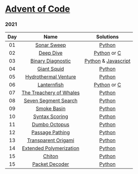# [Advent of Code](https://adventofcode.com/)

### 2021

| Day | Name | Solutions |
| :------: | :-------------------: | :--------------: |
| 01 | [Sonar Sweep](https://adventofcode.com/2021/day/1) | [Python](2021/day01/solve.py)
| 02 | [Deep Dive](https://adventofcode.com/2021/day/2) | [Python](2021/day02/solve.py) or [C](2021/day02/solve.c)
| 03 | [Binary Diagnostic](https://adventofcode.com/2021/day/3) | [Python](2021/day03/part1.py) & [Javascript](2021/day03/part2.js)
| 04 | [Giant Squid](https://adventofcode.com/2021/day/4) | [Python](2021/day04/solve.py)
| 05 | [Hydrothermal Venture](https://adventofcode.com/2021/day/5) | [Python](2021/day05/solve.py)
| 06 | [Lanternfish](https://adventofcode.com/2021/day/6) | [Python](2021/day06/solve.py) or [C](2021/day06/solve.c)
| 07 | [The Treachery of Whales](https://adventofcode.com/2021/day/7) | [Python](2021/day07/solve.py)
| 08 | [Seven Segment Search](https://adventofcode.com/2021/day/8) | [Python](2021/day08/solve.py)
| 09 | [Smoke Basin](https://adventofcode.com/2021/day/9) | [Python](2021/day09/solve.py)
| 10 | [Syntax Scoring](https://adventofcode.com/2021/day/10) | [Python](2021/day10/solve.py)
| 11 | [Dumbo Octopus](https://adventofcode.com/2021/day/11) | [Python](2021/day11/solve.py)
| 12 | [Passage Pathing](https://adventofcode.com/2021/day/12) | [Python](2021/day12/solve.py)
| 13 | [Transparent Origami](https://adventofcode.com/2021/day/13) | [Python](2021/day13/solve.py)
| 14 | [Extended Polymerization](https://adventofcode.com/2021/day/14) | [Python](2021/day14/solve.py)
| 15 | [Chiton](https://adventofcode.com/2021/day/15) | [Python](2021/day15/solve.py)
| 15 | [Packet Decoder](https://adventofcode.com/2021/day/16) | [Python](2021/day16/solve.py)
